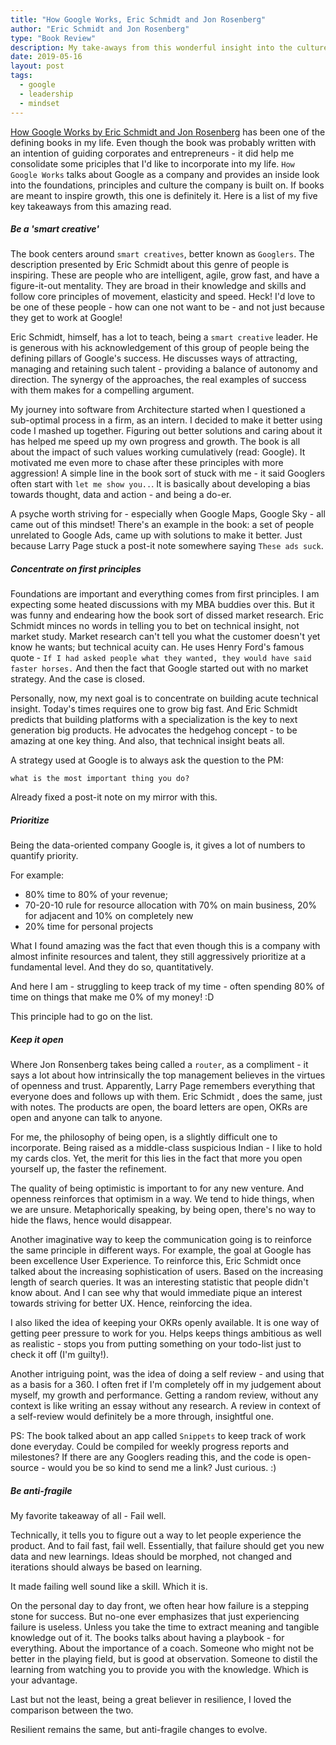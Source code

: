 ```yaml
---
title: "How Google Works, Eric Schmidt and Jon Rosenberg"
author: "Eric Schmidt and Jon Rosenberg"
type: "Book Review"
description: My take-aways from this wonderful insight into the culture of Google
date: 2019-05-16
layout: post
tags:
  - google
  - leadership
  - mindset
---
```


<a href='https://www.goodreads.com/book/show/23158207-how-google-works' target='_blank'>How Google Works by Eric Schmidt and Jon Rosenberg</a> has been one of the defining books in my life. Even though the book was probably written with an intention of guiding corporates and entrepreneurs - it did help me consolidate some priciples that I'd like to incorporate into my life. `How Google Works` talks about Google as a company and provides an inside look into the foundations, principles and culture the company is built on. If books are meant to inspire growth, this one is definitely it. Here is a list of my five key takeaways from this amazing read.

##### Be a 'smart creative'

The book centers around `smart creatives`, better known as `Googlers`. The description presented by Eric Schmidt about this genre of people is inspiring. These are people who are intelligent, agile, grow fast, and have a figure-it-out mentality. They are broad in their knowledge and skills and follow core principles of movement, elasticity and speed. Heck! I'd love to be one of these people - how can one not want to be - and not just because they get to work at Google!

Eric Schmidt, himself, has a lot to teach, being a `smart creative` leader. He is generous with his acknowledgement of this group of people being the defining pillars of Google's success. He discusses ways of attracting, managing and retaining such talent - providing a balance of autonomy and direction. The synergy of the approaches, the real examples of success with them makes for a compelling argument.

My journey into software from Architecture started when I questioned a sub-optimal process in a firm, as an intern. I decided to make it better using code I mashed up together. Figuring out better solutions and caring about it has helped me speed up my own progress and growth. The book is all about the impact of such values working cumulatively (read: Google). It motivated me even more to chase after these principles with more aggression! A simple line in the book sort of stuck with me - it said Googlers often start with `let me show you..`. It is basically about developing a bias towards thought, data and action - and being a do-er.

A psyche worth striving for - especially when Google Maps, Google Sky - all came out of this mindset! There's an example in the book: a set of people unrelated to Google Ads, came up with solutions to make it better. Just because Larry Page stuck a post-it note somewhere saying `These ads suck`.

##### Concentrate on first principles

Foundations are important and everything comes from first principles. I am expecting some heated discussions with my MBA buddies over this. But it was funny and endearing how the book sort of dissed market research. Eric Schmidt minces no words in telling you to bet on technical insight, not market study. Market research can't tell you what the customer doesn't yet know he wants; but technical acuity can.
He uses Henry Ford's famous quote - `If I had asked people what they wanted, they would have said faster horses.`
And then the fact that Google started out with no market strategy. And the case is closed.

Personally, now, my next goal is to concentrate on building acute technical insight. Today's times requires one to grow big fast. And Eric Schmidt predicts that building platforms with a specialization is the key to next generation big products. He advocates the hedgehog concept - to be amazing at one key thing. And also, that technical insight beats all.

A strategy used at Google is to always ask the question to the PM:

```
what is the most important thing you do?
```

Already fixed a post-it note on my mirror with this.

##### Prioritize

Being the data-oriented company Google is, it gives a lot of numbers to quantify priority.

For example:

- 80% time to 80% of your revenue;
- 70-20-10 rule for resource allocation with 70% on main business, 20% for adjacent and 10% on completely new
- 20% time for personal projects

What I found amazing was the fact that even though this is a company with almost infinite resources and talent, they still aggressively prioritize at a fundamental level. And they do so, quantitatively.

And here I am - struggling to keep track of my time - often spending 80% of time on things that make me 0% of my money! :D

This principle had to go on the list.

##### Keep it open

Where Jon Ronsenberg takes being called a `router`, as a compliment - it says a lot about how intrinsically the top management believes in the virtues of openness and trust. Apparently, Larry Page remembers everything that everyone does and follows up with them. Eric Schmidt , does the same, just with notes. The products are open, the board letters are open, OKRs are open and anyone can talk to anyone.

For me, the philosophy of being open, is a slightly difficult one to incorporate. Being raised as a middle-class suspicious Indian - I like to hold my cards clos. Yet, the merit for this lies in the fact that more you open yourself up, the faster the refinement.

The quality of being optimistic is important to for any new venture. And openness reinforces that optimism in a way. We tend to hide things, when we are unsure. Metaphorically speaking, by being open, there's no way to hide the flaws, hence would disappear.

Another imaginative way to keep the communication going is to reinforce the same principle in different ways. For example, the goal at Google has been excellence User Experience. To reinforce this, Eric Schmidt once talked about the increasing sophistication of users. Based on the increasing length of search queries. It was an interesting statistic that people didn't know about. And I can see why that would immediate pique an interest towards striving for better UX. Hence, reinforcing the idea.

I also liked the idea of keeping your OKRs openly available. It is one way of getting peer pressure to work for you. Helps keeps things ambitious as well as realistic - stops you from putting something on your todo-list just to check it off (I'm guilty!).

Another intriguing point, was the idea of doing a self review - and using that as a basis for a 360. I often fret if I'm completely off in my judgement about myself, my growth and performance. Getting a random review, without any context is like writing an essay without any research. A review in context of a self-review would definitely be a more through, insightful one.

PS: The book talked about an app called `Snippets` to keep track of work done everyday. Could be compiled for weekly progress reports and milestones? If there are any Googlers reading this, and the code is open-source - would you be so kind to send me a link? Just curious. :)

##### Be anti-fragile

My favorite takeaway of all - Fail well.

Technically, it tells you to figure out a way to let people experience the product. And to fail fast, fail well. Essentially, that failure should get you new data and new learnings. Ideas should be morphed, not changed and iterations should always be based on learning.

It made failing well sound like a skill. Which it is.

On the personal day to day front, we often hear how failure is a stepping stone for success. But no-one ever emphasizes that just experiencing failure is useless. Unless you take the time to extract meaning and tangible knowledge out of it. The books talks about having a playbook - for everything. About the importance of a coach. Someone who might not be better in the playing field, but is good at observation. Someone to distil the learning from watching you to provide you with the knowledge. Which is your advantage.

Last but not the least, being a great believer in resilience, I loved the comparison between the two.

Resilient remains the same, but anti-fragile changes to evolve.
